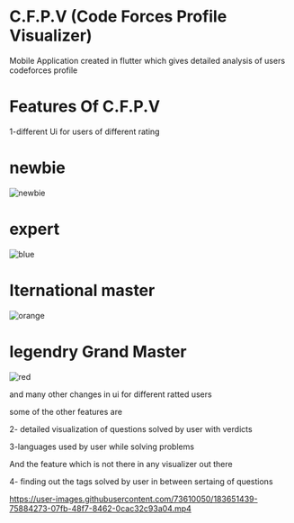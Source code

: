 # C.F.P.V (Code Forces Profile Visualizer)

Mobile Application created in flutter which gives detailed analysis of users codeforces profile

# Features Of C.F.P.V

1-different Ui for users of different rating 


# newbie


![newbie](https://user-images.githubusercontent.com/73610050/183649724-73b8b0c1-11b8-4d73-96e3-cd2ab6adf3d2.jpg)


# expert


![blue](https://user-images.githubusercontent.com/73610050/183650090-a8689b33-899a-4c16-9bf5-f22706d76ddb.jpg)



# Iternational master


![orange](https://user-images.githubusercontent.com/73610050/183650159-7da8f94b-7dca-466c-9925-c774b51ad8a4.jpg)



# legendry Grand Master


![red](https://user-images.githubusercontent.com/73610050/183650326-ea9f73e4-36aa-4163-9463-300271276e45.jpg)


and many other changes in ui for different ratted users

some of the other features are

2- detailed visualization of questions solved by user with verdicts

3-languages used by user while solving problems

And the feature which is not there in any visualizer out there

4- finding out the tags solved by user in between sertaing of questions



https://user-images.githubusercontent.com/73610050/183651439-75884273-07fb-48f7-8462-0cac32c93a04.mp4


